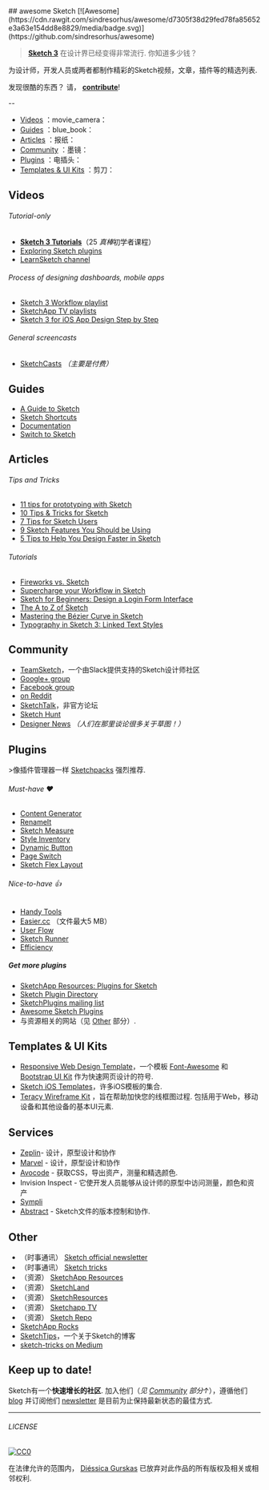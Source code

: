 <div class="github-widget" data-repo="diessica/awesome-sketch"></div>
## awesome Sketch [![Awesome](https://cdn.rawgit.com/sindresorhus/awesome/d7305f38d29fed78fa85652e3a63e154dd8e8829/media/badge.svg)](https://github.com/sindresorhus/awesome)

> [**Sketch 3**](http://bohemiancoding.com/sketch/)  在设计界已经变得非常流行.  你知道多少钱？

为设计师，开发人员或两者都制作精彩的Sketch视频，文章，插件等的精选列表.

 发现很酷的东西？  请， **[contribute](https://github.com/diessica/awesome-sketch/blob/master/contributing.md)**!

--

* [Videos](#videos) ：movie_camera：
* [Guides](#guides) ：blue_book：
* [Articles](#articles) ：报纸：
* [Community](#community) ：墨镜：
* [Plugins](#plugins) ：电插头：
* [Templates & UI Kits](#templates--ui-kits) ：剪刀：

## Videos
###### Tutorial-only
- **[Sketch 3 Tutorials](https://www.youtube.com/playlist?list=PLLnpHn493BHE6UIsdKYlS5zu-ZYvx22CS)**（25 *真棒*初学者课程）
- [Exploring Sketch plugins](https://www.youtube.com/playlist?list=PLLnpHn493BHHUZe9bihv37Z6CyXBTyb-9)
- [LearnSketch channel](https://www.youtube.com/user/learnsketch/videos)

###### Process of designing dashboards, mobile apps
- [Sketch 3 Workflow playlist](https://www.youtube.com/playlist?list=PLdOb4Jg-Lxg-g4NyfQZkgkfwXJpMFwo5E)
- [SketchApp TV playlists](https://www.youtube.com/channel/UCSdp5logiFTM3SyLJrHabOQ/playlists)
- [Sketch 3 for iOS App Design Step by Step](https://www.youtube.com/watch?v=6SyFaRNVuUA)

###### General screencasts
- [SketchCasts](http://www.sketchcasts.net/) *（主要是付费）*

## Guides
- [A Guide to Sketch](https://readymag.com/u91593485/guidetosketch/)
- [Sketch Shortcuts](http://sketchshortcuts.com/)
- [Documentation](http://www.bohemiancoding.com/sketch/support/documentation/)
- [Switch to Sketch](https://www.switchtosketchapp.com/)

## Articles
###### Tips and Tricks
- [11 tips for prototyping with Sketch](http://blog.invisionapp.com/11-tips-for-prototyping-with-sketch/)
- [10 Tips & Tricks for Sketch](http://saloon.io/10-tips-tricks-for-sketch/)
- [7 Tips for Sketch Users](https://medium.com/design-idea/7-tips-for-sketch-users-e09c27c7ce08)
- [9 Sketch Features You Should be Using](http://webdesign.tutsplus.com/tutorials/9-sketch-features-you-should-be-using--webdesign-18016)
- [5 Tips to Help You Design Faster in Sketch](https://medium.com/product-labs/5-tips-to-help-you-design-faster-in-sketch-a9db54d10a72)

###### Tutorials
- [Fireworks vs. Sketch](http://unitid.nl/english/spot-the-difference-fireworks-and-sketch-3)
- [Supercharge your Workflow in Sketch](https://medium.com/@bazdeas/supercharge-your-workflow-in-sketch-ebc9e5274845)
- [Sketch for Beginners: Design a Login Form Interface](http://webdesign.tutsplus.com/tutorials/sketch-for-beginners-design-a-login-form-interface--cms-21534)
- [The A to Z of Sketch](http://webdesign.tutsplus.com/articles/the-a-to-z-of-sketch--cms-22030)
- [Mastering the Bézier Curve in Sketch](https://medium.com/sketch-app/mastering-the-bezier-curve-in-sketch-4da8fdf0dbbb)
- [Typography in Sketch 3: Linked Text Styles](https://medium.com/@ericajaclyn/typography-in-sketch-3-linked-text-styles-9946a32af688)

## Community
- [TeamSketch](http://teamsketch.io/)，一个由Slack提供支持的Sketch设计师社区
- [Google+ group](https://plus.google.com/communities/105292892811319179094)
- [Facebook group](https://www.facebook.com/groups/sketchformac/)
- [on Reddit](http://www.reddit.com/r/sketchapp)
- [SketchTalk](http://sketchtalk.io/)，非官方论坛
- [Sketch Hunt](http://sketchhunt.com/)
- [Designer News](https://www.designernews.co/) *（人们在那里谈论很多关于草图！）*

## Plugins
&gt;像插件管理器一样 [Sketchpacks](https://sketchpacks.com) 强烈推荐.

###### Must-have :heart:
- [Content Generator](https://github.com/timuric/Content-generator-sketch-plugin)
- [RenameIt](https://github.com/rodi01/RenameIt)
- [Sketch Measure](https://github.com/utom/sketch-measure)
- [Style Inventory](https://github.com/getflourish/Sketch-Style-Inventory/)
- [Dynamic Button](https://github.com/ddwht/sketch-dynamic-button)
- [Page Switch](https://github.com/mauehara/sketch-page-switch)
- [Sketch Flex Layout](https://github.com/hrescak/Sketch-Flex-Layout)

###### Nice-to-have :thumbsup:
- [Handy Tools](https://github.com/webpatch/Handy-Tools/)
- [Easier.cc](http://easier.cc/) （文件最大5 MB）
- [User Flow](https://github.com/abynim/UserFlows)
- [Sketch Runner](http://sketchrunner.com)
- [Efficiency](https://github.com/x-raizor/Efficiency)

##### Get more plugins
- [SketchApp Resources: Plugins for Sketch](http://www.sketchappsources.com/plugins.html)
- [Sketch Plugin Directory](https://github.com/sketchplugins/plugin-directory)
- [SketchPlugins mailing list](http://sketchplugins.com/)
- [Awesome Sketch Plugins](http://awesome-sket.ch/)
- 与资源相关的网站（见 [Other](#other) 部分）.

## Templates & UI Kits
- [Responsive Web Design Template](https://github.com/lu和ro/sketch-responsive-design-template)，一个模板 [Font-Awesome](https://fortawesome.github.io/Font-Awesome/) 和 [Bootstrap UI Kit](http://bootstrapuikit.com/) 作为快速网页设计的符号.
- [Sketch iOS Templates](https://github.com/nvk/sketch-ios)，许多iOS模板的集合.
- [Teracy Wireframe Kit](https://github.com/teracyhq/wireframe) ，旨在帮助加快您的线框图过程.  包括用于Web，移动设备和其他设备的基本UI元素.

## Services
- [Zeplin](https://zeplin.io)- 设计，原型设计和协作
- [Marvel](https://marvelapp.com) - 设计，原型设计和协作
- [Avocode](https://avocode.com) - 获取CSS，导出资产，测量和精选颜色.
-  Invision Inspect  - 它使开发人员能够从设计师的原型中访问测量，颜色和资产
- [Sympli](https://sympli.io)
- [Abstract](https://www.goabstract.com/) -  Sketch文件的版本控制和协作.


## Other
- （时事通讯） [Sketch official newsletter](https://bohemian.curated.co/)
- （时事通讯） [Sketch tricks](http://sketchtricks.com/)
- （资源） [SketchApp Resources](http://www.sketchappsources.com/)
- （资源） [SketchLand](http://sketch.land)
- （资源） [SketchResources](http://sketchresources.com/)
- （资源） [Sketchapp TV](http://sketchapp.tv/)
- （资源） [Sketch Repo](http://sketchrepo.com/)
- [SketchApp Rocks](http://sketchapp.rocks/)
- [SketchTips](http://www.sketchtips.info/)，一个关于Sketch的博客
- [sketch-tricks on Medium](https://medium.com/sketch-tricks)

## Keep up to date!
 Sketch有一个**快速增长的社区**.  加入他们（*见 [Community](#community) 部分↑*），遵循他们 [blog](http://bohemiancoding.tumblr.com/) 并订阅他们 [newsletter](https://bohemian.curated.co/) 是目前为止保持最新状态的最佳方式.

---

###### LICENSE

[![CC0](http://mirrors.creativecommons.org/presskit/buttons/88x31/svg/cc-zero.svg)](http://creativecommons.org/publicdomain/zero/1.0/)

在法律允许的范围内， [Diéssica Gurskas](http://diessi.ca) 已放弃对此作品的所有版权及相关或相邻权利.
